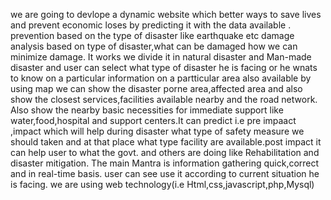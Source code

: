 we are going to devlope a dynamic website which better ways to save lives and prevent  economic loses by predicting it with the data available . prevention  based on the type of disaster like earthquake etc damage analysis based  on type of disaster,what can be damaged how we can minimize damage.
It works we divide it in natural disaster and Man-made disaster and user can select what type of disaster he is facing or he wnats to know on a particular information on a partticular area also available by using map we can show the disaster porne area,affected area and also show the closest services,facilities available nearby and the road network. Also show the nearby basic necessities for immediate support like water,food,hospital and support centers.It can predict i.e pre impaact ,impact which will help during disaster what type of safety measure we should taken and at that place what type facility are available.post impact it can help user to what the govt. and others are doing like Rehabilitation and disaster mitigation.
The main Mantra is information gathering quick,correct and in real-time basis.
user can see use it according to current situation he is facing.
we are using web technology(i.e Html,css,javascript,php,Mysql)

